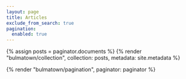```yaml
---
layout: page
title: Articles
exclude_from_search: true
pagination:
  enabled: true
---
```


{% assign posts = paginator.documents %}
{% render "bulmatown/collection", collection: posts, metadata: site.metadata %}

{% render "bulmatown/pagination", paginator: paginator %}